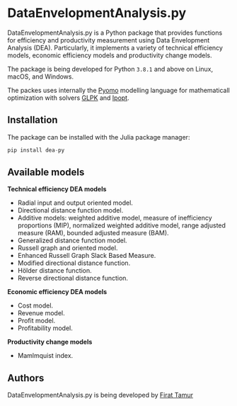 # DataEnvelopmentAnalysis.py

<!-- ![DataEnvelopmentAnalysis logo](docs/src/assets/wordmark.svg "DataEnvelopmentAnalysis logo") -->

<!-- | Documentation | Build Status      | Coverage    | Zenodo      |
|:-------------:|:-----------------:|:-----------:|:-----------:|
| [![][docs-stable-img]][docs-stable-url] [![][docs-dev-img]][docs-dev-url] |  [![][githubci-img]][githubci-url] | [![][codecov-img]][codecov-url] | [![][zenodo-img]][zenodo-url] | -->

DataEnvelopmentAnalysis.py is a Python package that provides functions for efficiency and productivity measurement using Data Envelopment Analysis (DEA). Particularly, it implements a variety of technical efficiency models, economic efficiency models and productivity change models.

The package is being developed for Python `3.8.1` and above on Linux, macOS, and Windows.

The packes uses internally the [Pyomo](https://github.com/Pyomo/pyomo) modelling language for mathematicall optimization with solvers [GLPK](http://www.gnu.org/software/glpk/) and [Ipopt](https://coin-or.github.io/Ipopt/).

## Installation

The package can be installed with the Julia package manager:
```python
pip install dea-py
```

## Available models

**Technical efficiency DEA models**

* Radial input and output oriented model.
* Directional distance function model.
* Additive models: weighted additive model, measure of inefficiency proportions (MIP), normalized weighted additive model, range adjusted measure (RAM), bounded adjusted measure (BAM).
* Generalized distance function model.
* Russell graph and oriented model.
* Enhanced Russell Graph Slack Based Measure.
* Modified directional distance function.
* Hölder distance function.
* Reverse directional distance function.

**Economic efficiency DEA models**

* Cost model.
* Revenue model.
* Profit model.
* Profitability model.

**Productivity change models**

* Mamlmquist index.

## Authors

DataEnvelopmentAnalysis.py is being developed by [Firat Tamur](https://github.com/firattamur)

